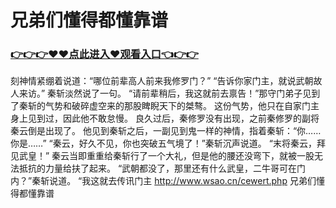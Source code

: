 # 兄弟们懂得都懂靠谱
### <a href="https://github.com/kjiud/manw/issues/1">👉👉👉♥♥点此进入♥观看入口👈👉👉</a>
刻神情紧绷着说道：“哪位前辈高人前来我修罗门？”
    “告诉你家门主，就说武朝故人来访。”
    秦斩淡然说了一句。
    “请前辈稍后，我这就前去禀告！”那守门弟子见到了秦斩的气势和破碎虚空来的那股睥睨天下的桀骜。
    这份气势，他只在自家门主身上见到过，因此他不敢怠慢。
    良久过后，秦修罗没有出现，之前秦修罗的副将秦云倒是出现了。
    他见到秦斩之后，一副见到鬼一样的神情，指着秦斩：“你……你是……”
    “秦云，好久不见，你也突破五气境了！”秦斩沉声说道。
    “末将秦云，拜见武皇！”
    秦云当即重重给秦斩行了一个大礼，但是他的腰还没弯下，就被一股无法抵抗的力量给扶了起来。
    “武朝都没了，那里还有什么武皇，二牛哥可在门内？”秦斩说道。
    “我这就去传讯门主
http://www.wsao.cn/cewert.php
兄弟们懂得都懂靠谱

